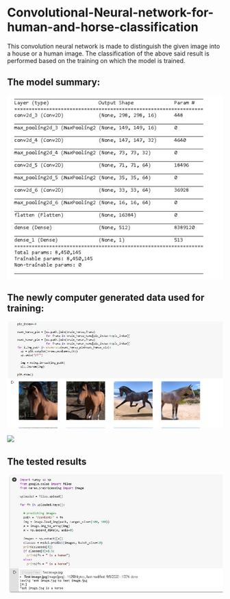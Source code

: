 # Convolutional-Neural-network-for-human-and-horse-classification

This convolution neural network is made to distinguish the given image into a house or a human image. The classification of the above said result is performed based on the training on which the model is trained.

## The model summary:

![](model%20description.JPG)

## The newly computer generated data used for training:

![](Computer%20generated%20image%201.JPG)

![](Computer%20generated%20image%202.JPG)

## The tested results

![](testing%20on%20unknown%20image.JPG)
